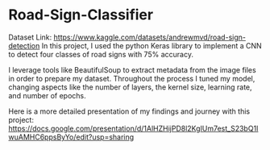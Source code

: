 # Road-Sign-Classifier

Dataset Link: https://www.kaggle.com/datasets/andrewmvd/road-sign-detection
In this project, I used the python Keras library to implement a CNN to detect four classes of road signs with 75% accuracy. 

I leverage tools like BeautifulSoup to extract metadata from the image files in order to prepare my dataset. Throughout the process I tuned my model, changing aspects like the number of layers, the kernel size, learning rate, and number of epochs. 

Here is a more detailed presentation of my findings and journey with this project: https://docs.google.com/presentation/d/1AlHZHijPD8l2KgIUm7est_S23bQ1IwuAMHC6ppsByYo/edit?usp=sharing 
